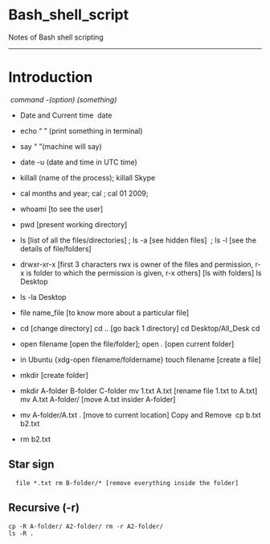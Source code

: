 # Bash_shell_script
Notes of Bash shell scripting

------------------------------------
# Introduction
 _command -(option) (something)_ 
*  Date and Current time 
  date

* echo “ ” (print something in terminal) 
* say “ ”(machine will say) 
* date -u (date and time in UTC time) 
* killall (name of the process); killall Skype 
* cal months and year; cal ; cal 01 2009; 
* whoami [to see the user] 
* pwd [present working directory] 
* ls [list of all the files/directories] ; ls -a [see hidden files]  ; ls -l [see the details of file/folders] 
* drwxr-xr-x [first 3 characters rwx is owner of the files and permission, r-x is folder to which the permission is given, r-x others] [ls with folders] ls Desktop
* ls -la Desktop
* file name_file [to know more about a particular file]
* cd [change directory] cd .. [go back 1 directory] cd Desktop/All_Desk cd 
* open filename [open the file/folder]; open . [open current folder]
* in Ubuntu {xdg-open filename/foldername} touch filename [create a file]
* mkdir [create folder]
* mkdir A-folder B-folder C-folder mv 1.txt A.txt [rename file 1.txt to A.txt] mv A.txt A-folder/ [move A.txt insider A-folder]
* mv A-folder/A.txt . [move to current location] Copy and Remove  cp b.txt b2.txt
* rm b2.txt
## Star sign 
      file *.txt rm B-folder/* [remove everything inside the folder] 
## Recursive (-r) 
    cp -R A-folder/ A2-folder/ rm -r A2-folder/
    ls -R .  


